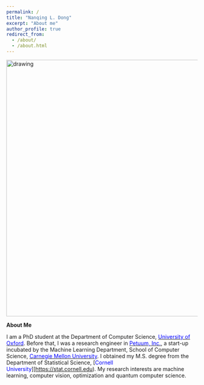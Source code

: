 ```yaml
---
permalink: /
title: "Nanqing L. Dong"
excerpt: "About me"
author_profile: true
redirect_from: 
  - /about/
  - /about.html
---
```


<img src="https://leonndong.github.io/images/bg.png" alt="drawing" width="676px"/>  

**About Me**

I am a PhD student at the Department of Computer Science, [<span style="color:blue">University of Oxford</span>](http://www.cs.ox.ac.uk). Before that, I was a research engineer in [<span style="color:blue">Petuum, Inc.</span>](http://www.petuum.com), a start-up incubated by the Machine Learning Department, School of Computer Science, [<span style="color:blue">Carnegie Mellon University</span>](https://www.ml.cmu.edu). I obtained my M.S. degree from the Department of Statistical Science, [<span style="color:blue">Cornell University</span>]]https://stat.cornell.edu).
My research interests are machine learning, computer vision, optimization and quantum computer science. 